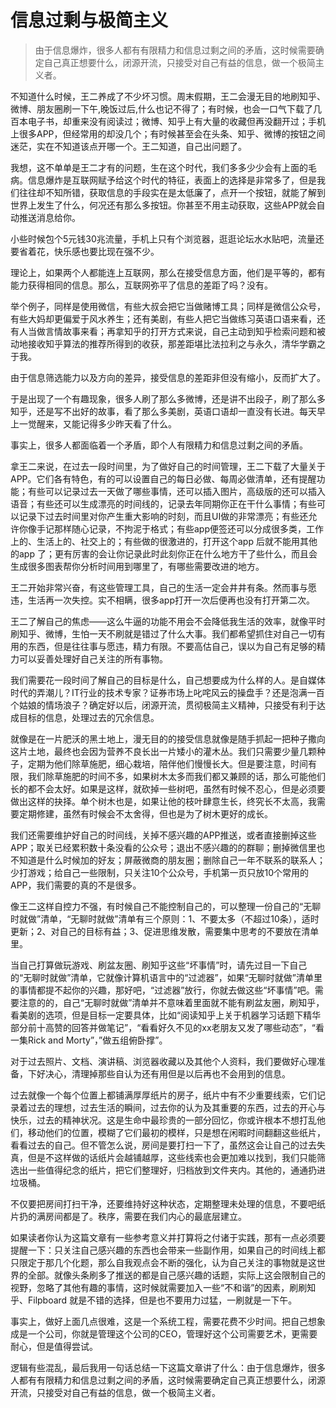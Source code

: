 # 信息过剩与极简主义

> 由于信息爆炸，很多人都有有限精力和信息过剩之间的矛盾，这时候需要确定自己真正想要什么，闭源开流，只接受对自己有益的信息，做一个极简主义者。

不知道什么时候，王二养成了不少坏习惯。周末假期，王二会漫无目的地刷知乎、微博、朋友圈刷一下午,晚饭过后,什么也记不得了；有时候，也会一口气下载了几百本电子书，却重来没有阅读过；微博、知乎上有大量的收藏但再没翻开过；手机上很多APP，但经常用的却没几个；有时候甚至会在头条、知乎、微博的按钮之间迷茫，实在不知道该点开哪一个。王二知道，自己出问题了。

我想，这不单单是王二才有的问题，生在这个时代，我们多多少少会有上面的毛病。信息爆炸是互联网赋予给这个时代的特征，表面上的选择是非常多了，但是我们往往却不知所错，获取信息的手段实在是太低廉了，点开一个按钮，就能了解到世界上发生了什么，何况还有那么多按钮。你甚至不用主动获取，这些APP就会自动推送消息给你。

小些时候包个5元钱30兆流量，手机上只有个浏览器，逛逛论坛水水贴吧，流量还要省着花，快乐感也要比现在强不少。

理论上，如果两个人都能连上互联网，那么在接受信息方面，他们是平等的，都有能力获得相同的信息。那么，互联网弥平了信息的差距了吗？没有。

举个例子，同样是使用微信，有些大叔会把它当做赌博工具；同样是微信公众号，有些大妈却更偏爱于风水养生；还有美剧，有些人把它当做练习英语口语来看，还有人当做言情故事来看；再拿知乎的打开方式来说，自己主动到知乎检索问题和被动地接收知乎算法的推荐所得到的收获，那差距堪比法拉利之与永久，清华学霸之于我。

由于信息筛选能力以及方向的差异，接受信息的差距非但没有缩小，反而扩大了。

于是出现了一个有趣现象，很多人刷了那么多微博，还是讲不出段子，刷了那么多知乎，还是写不出好的故事，看了那么多美剧，英语口语却一直没有长进。每天早上一觉醒来，又能记得多少昨天看了什么。

事实上，很多人都面临着一个矛盾，即个人有限精力和信息过剩之间的矛盾。

拿王二来说，在过去一段时间里，为了做好自己的时间管理，王二下载了大量关于APP。它们各有特色，有的可以设置自己的每日必做、每周必做清单，还有提醒功能；有些可以记录过去一天做了哪些事情，还可以插入图片，高级版的还可以插入语音；有些还可以生成漂亮的时间线的，记录去年同期你正在干什么事情；有些可以记录下过去时间里对你产生重大影响的时刻，而且UI做的非常漂亮；有些还允许你像手记那样随心记录，不拘泥于格式；有些app便签还可以分成很多类，工作上的、生活上的、社交上的；有些做的很激进的，打开这个app 后就不能用其他的app 了；更有厉害的会让你记录此时此刻你正在什么地方干了些什么，而且会生成很多图表帮你分析时间用到哪里了，有哪些需要改进的地方。

王二开始非常兴奋，有这些管理工具，自己的生活一定会井井有条。然而事与愿违，生活再一次失控。实不相瞒，很多app打开一次后便再也没有打开第二次。

王二了解自己的焦虑——这么牛逼的功能不用会不会降低我生活的效率，就像平时刷知乎、微博，生怕一天不刷就是错过了什么大事。我们都希望抓住对自己一切有用的东西，但是往往事与愿违，精力有限。不要高估自己，误以为自己有足够的精力可以妥善处理好自己关注的所有事物。

我们需要花一段时间了解自己的目标是什么，自己想要成为什么样的人。是自媒体时代的弄潮儿？IT行业的技术专家？证券市场上叱咤风云的操盘手？还是泡满一百个姑娘的情场浪子？确定好以后，闭源开流，贯彻极简主义精神，只接受有利于达成目标的信息，处理过去的冗余信息。

就像是在一片肥沃的黑土地上，漫无目的的接受信息就像是随手抓起一把种子撒向这片土地，最终也会因为营养不良长出一片矮小的灌木丛。我们只需要少量几颗种子，定期为他们除草施肥，细心栽培，陪伴他们慢慢长大。但是要注意，时间有限，我们除草施肥的时间不多，如果树木太多而我们都又兼顾的话，那么可能他们长的都不会太好。如果是这样，就砍掉一些树吧，虽然有时候不忍心，但是必须要做出这样的抉择。单个树木也是，如果让他的枝叶肆意生长，终究长不太高，我需要定期修建，虽然有时候会不太舍得，但也是为了树木更好的成长。

我们还需要维护好自己的时间线，关掉不感兴趣的APP推送，或者直接删掉这些APP；取关已经累积数十条没看的公众号；退出不感兴趣的的群聊；删掉微信里也不知道是什么时候加的好友；屏蔽微商的朋友圈；删除自己一年不联系的联系人；少打游戏；给自己一些限制，只关注10个公众号，手机第一页只放10个常用的APP，我们需要的真的不是很多。

像王二这样自控力不强，有时候自己不能控制自己的，可以整理一份自己的“无聊时就做”清单，“无聊时就做”清单有三个原则：1、不要太多（不超过10条），适时更新；2、对自己的目标有益；3、促进思维发散，需要集中思考的不要放在清单里。

当自己打算做玩游戏、刷盆友圈、刷知乎这些“坏事情”时，请先过目一下自己的“无聊时就做”清单，它就像计算机语言中的“过滤器”，如果“无聊时就做”清单里的事情都提不起你的兴趣，那好吧，“过滤器”放行，你就去做这些“坏事情”吧。需要注意的的，自己“无聊时就做”清单并不意味着里面就不能有刷盆友圈，刷知乎，看美剧的选项，但是目标一定要具体，比如“阅读知乎上关于机器学习话题下精华部分前十高赞的回答并做笔记”，“看看好久不见的xx老朋友又发了哪些动态”，“看一集Rick and Morty”，”做五组俯卧撑”。

对于过去照片、文档、演讲稿、浏览器收藏以及其他个人资料，我们要做好心理准备，下好决心，清理掉那些自认为还有用但是以后再也不会用到的信息。

过去就像一个每个位置上都铺满厚厚纸片的房子，纸片中有不少重要线索，它们记录着过去的理想，过去生活的瞬间，过去你的认为及其重要的东西，过去的开心与快乐，过去的精神状况。这是生命中最珍贵的一部分回忆，你或许根本不想打乱他们，移动他们的位置，模糊了它们最初的模样，只是想在闲暇时间翻翻这些纸片，看看过去的自己。但不管怎么说，房间是要打扫一下了，虽然这会让自己的过去失真，但是不这样做的话纸片会越铺越厚，这些线索也会更加难以找到，我们只能筛选出一些值得纪念的纸片，把它们整理好，归档放到文件夹内。其他的，通通扔进垃圾桶。

不仅要把房间打扫干净，还要维持好这种状态，定期整理未处理的信息，不要吧纸片扔的满房间都是了。秩序，需要在我们内心的最底层建立。

如果读者你认为这篇文章有一些参考意义并打算将之付诸于实践，那有一点必须要提醒一下：只关注自己感兴趣的东西也会带来一些副作用，如果自己的时间线上都只限定于那几个化题，那么自我观点会不断的强化，认为自己关注的事物就是这世界的全部。就像头条刷多了推送的都是自己感兴趣的话题，实际上这会限制自己的视野，忽略了其他有趣的事情，这时候就需要加入一些“不和谐”的因素，刷刷知乎、Filpboard 就是不错的选择，但是也不要用力过猛，一刷就是一下午。

事实上，做好上面几点很难，这是一个系统工程，需要花费不少时间。把自己想象成是一个公司，你就是管理这个公司的CEO，管理好这个公司需要艺术，更需要耐心，但是值得尝试。

逻辑有些混乱，最后我用一句话总结一下这篇文章讲了什么：由于信息爆炸，很多人都有有限精力和信息过剩之间的矛盾，这时候需要确定自己真正想要什么，闭源开流，只接受对自己有益的信息，做一个极简主义者。